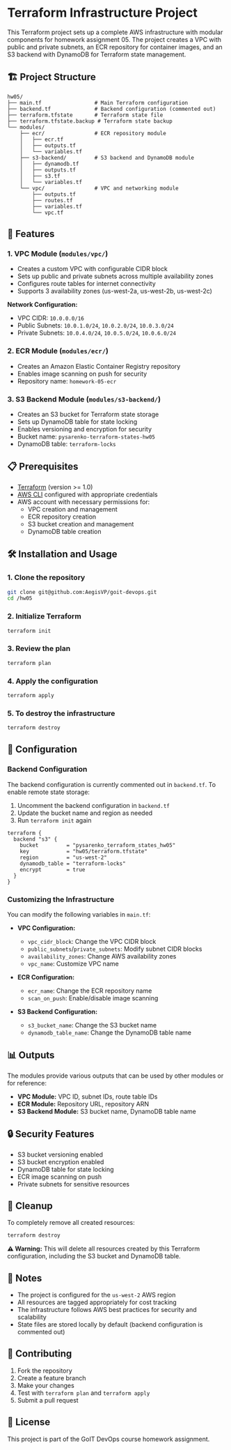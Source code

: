 # Terraform Infrastructure Project

This Terraform project sets up a complete AWS infrastructure with modular components for homework assignment 05. The project creates a VPC with public and private subnets, an ECR repository for container images, and an S3 backend with DynamoDB for Terraform state management.

## 🏗️ Project Structure

```
hw05/
├── main.tf                 # Main Terraform configuration
├── backend.tf              # Backend configuration (commented out)
├── terraform.tfstate       # Terraform state file
├── terraform.tfstate.backup # Terraform state backup
└── modules/
    ├── ecr/                # ECR repository module
    │   ├── ecr.tf
    │   ├── outputs.tf
    │   └── variables.tf
    ├── s3-backend/         # S3 backend and DynamoDB module
    │   ├── dynamodb.tf
    │   ├── outputs.tf
    │   ├── s3.tf
    │   └── variables.tf
    └── vpc/                # VPC and networking module
        ├── outputs.tf
        ├── routes.tf
        ├── variables.tf
        └── vpc.tf
```

## 🚀 Features

### 1. **VPC Module** (`modules/vpc/`)
- Creates a custom VPC with configurable CIDR block
- Sets up public and private subnets across multiple availability zones
- Configures route tables for internet connectivity
- Supports 3 availability zones (us-west-2a, us-west-2b, us-west-2c)

**Network Configuration:**
- VPC CIDR: `10.0.0.0/16`
- Public Subnets: `10.0.1.0/24`, `10.0.2.0/24`, `10.0.3.0/24`
- Private Subnets: `10.0.4.0/24`, `10.0.5.0/24`, `10.0.6.0/24`

### 2. **ECR Module** (`modules/ecr/`)
- Creates an Amazon Elastic Container Registry repository
- Enables image scanning on push for security
- Repository name: `homework-05-ecr`

### 3. **S3 Backend Module** (`modules/s3-backend/`)
- Creates an S3 bucket for Terraform state storage
- Sets up DynamoDB table for state locking
- Enables versioning and encryption for security
- Bucket name: `pysarenko-terraform-states-hw05`
- DynamoDB table: `terraform-locks`

## 📋 Prerequisites

- [Terraform](https://www.terraform.io/downloads.html) (version >= 1.0)
- [AWS CLI](https://aws.amazon.com/cli/) configured with appropriate credentials
- AWS account with necessary permissions for:
  - VPC creation and management
  - ECR repository creation
  - S3 bucket creation and management
  - DynamoDB table creation

## 🛠️ Installation and Usage

### 1. Clone the repository
```bash
git clone git@github.com:AegisVP/goit-devops.git
cd /hw05
```

### 2. Initialize Terraform
```bash
terraform init
```

### 3. Review the plan
```bash
terraform plan
```

### 4. Apply the configuration
```bash
terraform apply
```

### 5. To destroy the infrastructure
```bash
terraform destroy
```

## 🔧 Configuration

### Backend Configuration
The backend configuration is currently commented out in `backend.tf`. To enable remote state storage:

1. Uncomment the backend configuration in `backend.tf`
2. Update the bucket name and region as needed
3. Run `terraform init` again

```hcl
terraform {
  backend "s3" {
    bucket         = "pysarenko_terraform_states_hw05"
    key            = "hw05/terraform.tfstate"
    region         = "us-west-2"
    dynamodb_table = "terraform-locks"
    encrypt        = true
  }
}
```

### Customizing the Infrastructure

You can modify the following variables in `main.tf`:

- **VPC Configuration:**
  - `vpc_cidr_block`: Change the VPC CIDR block
  - `public_subnets`/`private_subnets`: Modify subnet CIDR blocks
  - `availability_zones`: Change AWS availability zones
  - `vpc_name`: Customize VPC name

- **ECR Configuration:**
  - `ecr_name`: Change the ECR repository name
  - `scan_on_push`: Enable/disable image scanning

- **S3 Backend Configuration:**
  - `s3_bucket_name`: Change the S3 bucket name
  - `dynamodb_table_name`: Change the DynamoDB table name

## 📊 Outputs

The modules provide various outputs that can be used by other modules or for reference:

- **VPC Module:** VPC ID, subnet IDs, route table IDs
- **ECR Module:** Repository URL, repository ARN
- **S3 Backend Module:** S3 bucket name, DynamoDB table name

## 🔒 Security Features

- S3 bucket versioning enabled
- S3 bucket encryption enabled
- DynamoDB table for state locking
- ECR image scanning on push
- Private subnets for sensitive resources

## 🧹 Cleanup

To completely remove all created resources:

```bash
terraform destroy
```

**⚠️ Warning:** This will delete all resources created by this Terraform configuration, including the S3 bucket and DynamoDB table.

## 📝 Notes

- The project is configured for the `us-west-2` AWS region
- All resources are tagged appropriately for cost tracking
- The infrastructure follows AWS best practices for security and scalability
- State files are stored locally by default (backend configuration is commented out)

## 🤝 Contributing

1. Fork the repository
2. Create a feature branch
3. Make your changes
4. Test with `terraform plan` and `terraform apply`
5. Submit a pull request

## 📄 License

This project is part of the GoIT DevOps course homework assignment.
